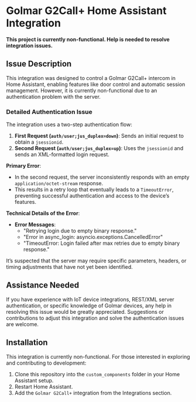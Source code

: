 # Golmar G2Call+ Home Assistant Integration

**This project is currently non-functional. Help is needed to resolve integration issues.**

## Issue Description
This integration was designed to control a Golmar G2Call+ intercom in Home Assistant, enabling features like door control and automatic session management. However, it is currently non-functional due to an authentication problem with the server.

### Detailed Authentication Issue
The integration uses a two-step authentication flow:
1. **First Request (`auth/user;jus_duplex=down`)**: Sends an initial request to obtain a `jsessionid`.
2. **Second Request (`auth/user;jus_duplex=up`)**: Uses the `jsessionid` and sends an XML-formatted login request.

**Primary Error**:
- In the second request, the server inconsistently responds with an empty `application/octet-stream` response.
- This results in a retry loop that eventually leads to a `TimeoutError`, preventing successful authentication and access to the device’s features.

**Technical Details of the Error**:
- **Error Messages**:
  - "Retrying login due to empty binary response."
  - "Error in async_login: asyncio.exceptions.CancelledError"
  - "TimeoutError: Login failed after max retries due to empty binary response."
  
It’s suspected that the server may require specific parameters, headers, or timing adjustments that have not yet been identified.

## Assistance Needed
If you have experience with IoT device integrations, REST/XML server authentication, or specific knowledge of Golmar devices, any help in resolving this issue would be greatly appreciated. Suggestions or contributions to adjust this integration and solve the authentication issues are welcome.

## Installation
This integration is currently non-functional. For those interested in exploring and contributing to development:

1. Clone this repository into the `custom_components` folder in your Home Assistant setup.
2. Restart Home Assistant.
3. Add the `Golmar G2Call+` integration from the Integrations section.
